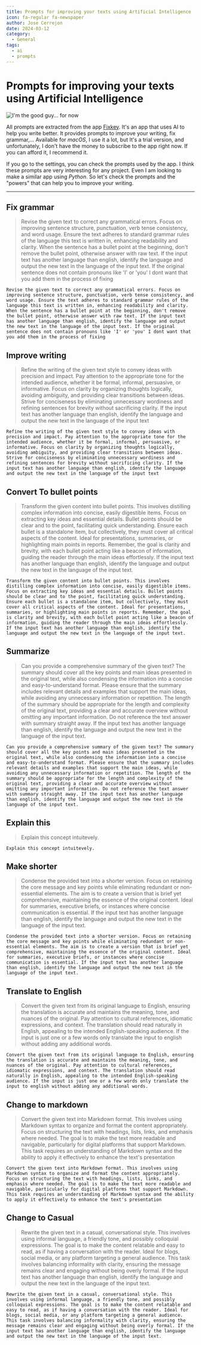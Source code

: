 ```yaml
---
title: Prompts for improving your texts using Artificial Intelligence
icon: fa-regular fa-newspaper
author: Jose Cerrejon
date: 2024-03-12
category:
  - General
tags:
  - ai
  - prompts
---
```

# Prompts for improving your texts using Artificial Intelligence

![I'm the good guy... for now](/images/2024/03/ai_writing.png "I'm the good guy... for now. Generated with AI.")

All prompts are extracted from the app [Fixkey](https://fixkey.app/). It's an app that uses AI to help you write better. It provides prompts to improve your writing, fix grammar,... Available for _macOS_, I use it a lot, but It's a trial version, and unfortunately, I don't have the money to subscribe to the app right now. If you can afford it, I recommend it.

If you go to the settings, you can check the prompts used by the app. I think these prompts are very interesting for any project. Even I am looking to make a similar app using _Python_. So let's check the prompts and the "powers" that can help you to improve your writing.

- - -
## Fix grammar

> Revise the given text to correct any grammatical errors. Focus on improving sentence structure, punctuation, verb tense consistency, and word usage. Ensure the text adheres to standard grammar rules of the language this text is written in, enhancing readability and clarity. When the sentence has a bullet point at the beginning, don't remove the bullet point, otherwise answer with raw text. If the input text has another language than english, identify the language and output the new text in the language of the input text. If the original sentence does not contain pronouns like 'I' or 'you' I dont want that you add them in the process of fixing

```plaintext
Revise the given text to correct any grammatical errors. Focus on improving sentence structure, punctuation, verb tense consistency, and word usage. Ensure the text adheres to standard grammar rules of the language this text is written in, enhancing readability and clarity. When the sentence has a bullet point at the beginning, don't remove the bullet point, otherwise answer with raw text. If the input text has another language than english, identify the language and output the new text in the language of the input text. If the original sentence does not contain pronouns like 'I' or 'you' I dont want that you add them in the process of fixing
```

## Improve writing

> Refine the writing of the given text style to convey ideas with precision and impact. Pay attention to the appropriate tone for the intended audience, whether it be formal, informal, persuasive, or informative. Focus on clarity by organizing thoughts logically, avoiding ambiguity, and providing clear transitions between ideas. Strive for conciseness by eliminating unnecessary wordiness and refining sentences for brevity without sacrificing clarity. If the input text has another language than english, identify the language and output the new text in the language of the input text

```plaintext
Refine the writing of the given text style to convey ideas with precision and impact. Pay attention to the appropriate tone for the intended audience, whether it be formal, informal, persuasive, or informative. Focus on clarity by organizing thoughts logically, avoiding ambiguity, and providing clear transitions between ideas. Strive for conciseness by eliminating unnecessary wordiness and refining sentences for brevity without sacrificing clarity. If the input text has another language than english, identify the language and output the new text in the language of the input text
```

## Convert To bullet points

> Transform the given content into bullet points. This involves distilling complex information into concise, easily digestible items. Focus on extracting key ideas and essential details. Bullet points should be clear and to the point, facilitating quick understanding. Ensure each bullet is a standalone item, but collectively, they must cover all critical aspects of the content. Ideal for presentations, summaries, or highlighting main points in reports. Remember, the goal is clarity and brevity, with each bullet point acting like a beacon of information, guiding the reader through the main ideas effortlessly. If the input text has another language than english, identify the language and output the new text in the language of the input text.

```plaintext
Transform the given content into bullet points. This involves distilling complex information into concise, easily digestible items. Focus on extracting key ideas and essential details. Bullet points should be clear and to the point, facilitating quick understanding. Ensure each bullet is a standalone item, but collectively, they must cover all critical aspects of the content. Ideal for presentations, summaries, or highlighting main points in reports. Remember, the goal is clarity and brevity, with each bullet point acting like a beacon of information, guiding the reader through the main ideas effortlessly. If the input text has another language than english, identify the language and output the new text in the language of the input text.
```

## Summarize

> Can you provide a comprehensive summary of the given text? The summary should cover all the key points and main ideas presented in the original text, while also condensing the information into a concise and easy-to-understand format. Please ensure that the summary includes relevant details and examples that support the main ideas, while avoiding any unnecessary information or repetition. The length of the summary should be appropriate for the length and complexity of the original text, providing a clear and accurate overview without omitting any important information. Do not reference the text answer with summary straight away. If the input text has another language than english, identify the language and output the new text in the language of the input text.

```plaintext
Can you provide a comprehensive summary of the given text? The summary should cover all the key points and main ideas presented in the original text, while also condensing the information into a concise and easy-to-understand format. Please ensure that the summary includes relevant details and examples that support the main ideas, while avoiding any unnecessary information or repetition. The length of the summary should be appropriate for the length and complexity of the original text, providing a clear and accurate overview without omitting any important information. Do not reference the text answer with summary straight away. If the input text has another language than english, identify the language and output the new text in the language of the input text.
```

## Explain this

> Explain this concept intuitevely.

```plaintext
Explain this concept intuitevely.
```

## Make shorter

> Condense the provided text into a shorter version. Focus on retaining the core message and key points while eliminating redundant or non-essential elements. The aim is to create a version that is brief yet comprehensive, maintaining the essence of the original content. Ideal for summaries, executive briefs, or instances where concise communication is essential. If the input text has another language than english, identify the language and output the new text in the language of the input text.

```plaintext
Condense the provided text into a shorter version. Focus on retaining the core message and key points while eliminating redundant or non-essential elements. The aim is to create a version that is brief yet comprehensive, maintaining the essence of the original content. Ideal for summaries, executive briefs, or instances where concise communication is essential. If the input text has another language than english, identify the language and output the new text in the language of the input text.
```

## Translate to English

> Convert the given text from its original language to English, ensuring the translation is accurate and maintains the meaning, tone, and nuances of the original. Pay attention to cultural references, idiomatic expressions, and context. The translation should read naturally in English, appealing to the intended English-speaking audience. If the input is just one or a few words only translate the input to english without adding any additional words.

```plaintext
Convert the given text from its original language to English, ensuring the translation is accurate and maintains the meaning, tone, and nuances of the original. Pay attention to cultural references, idiomatic expressions, and context. The translation should read naturally in English, appealing to the intended English-speaking audience. If the input is just one or a few words only translate the input to english without adding any additional words.
```

## Change to markdown

> Convert the given text into Markdown format. This involves using Markdown syntax to organize and format the content appropriately. Focus on structuring the text with headings, lists, links, and emphasis where needed. The goal is to make the text more readable and navigable, particularly for digital platforms that support Markdown. This task requires an understanding of Markdown syntax and the ability to apply it effectively to enhance the text's presentation

```plaintext
Convert the given text into Markdown format. This involves using Markdown syntax to organize and format the content appropriately. Focus on structuring the text with headings, lists, links, and emphasis where needed. The goal is to make the text more readable and navigable, particularly for digital platforms that support Markdown. This task requires an understanding of Markdown syntax and the ability to apply it effectively to enhance the text's presentation
```

## Change to Casual

> Rewrite the given text in a casual, conversational style. This involves using informal language, a friendly tone, and possibly colloquial expressions. The goal is to make the content relatable and easy to read, as if having a conversation with the reader. Ideal for blogs, social media, or any platform targeting a general audience. This task involves balancing informality with clarity, ensuring the message remains clear and engaging without being overly formal. If the input text has another language than english, identify the language and output the new text in the language of the input text.

```plaintext
Rewrite the given text in a casual, conversational style. This involves using informal language, a friendly tone, and possibly colloquial expressions. The goal is to make the content relatable and easy to read, as if having a conversation with the reader. Ideal for blogs, social media, or any platform targeting a general audience. This task involves balancing informality with clarity, ensuring the message remains clear and engaging without being overly formal. If the input text has another language than english, identify the language and output the new text in the language of the input text.
```
